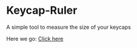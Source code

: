 # Keycap-Ruler

A simple tool to measure the size of your keycaps

Here we go: [Click here](https://keycap-ruler.com/)
